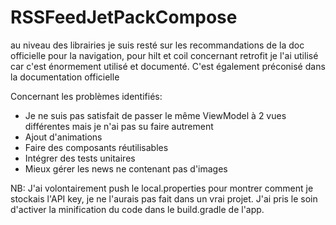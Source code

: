 # RSSFeedJetPackCompose

au niveau des librairies je suis resté sur les recommandations de la doc officielle pour la navigation, pour hilt et coil
concernant retrofit je l'ai utilisé car c'est énormement utilisé et documenté. C'est également préconisé dans la documentation officielle

Concernant les problèmes identifiés:
- Je ne suis pas satisfait de passer le même ViewModel à 2 vues différentes mais je n'ai pas su faire autrement
- Ajout d'animations
- Faire des composants réutilisables
- Intégrer des tests unitaires
- Mieux gérer les news ne contenant pas d'images

NB: J'ai volontairement push le local.properties pour montrer comment je stockais l'API key, je ne l'aurais pas fait dans un vrai projet. J'ai pris le soin d'activer la minification du code dans le build.gradle de l'app.
